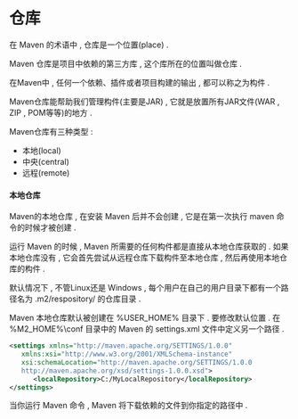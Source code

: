 # 仓库

在 Maven 的术语中 , 仓库是一个位置\(place\) .

Maven 仓库是项目中依赖的第三方库 , 这个库所在的位置叫做仓库 .

在Maven中 , 任何一个依赖、插件或者项目构建的输出 , 都可以称之为构件 .

Maven仓库能帮助我们管理构件\(主要是JAR\) , 它就是放置所有JAR文件\(WAR , ZIP , POM等等\)的地方 .

Maven仓库有三种类型 :

* 本地\(local\)
* 中央\(central\)
* 远程\(remote\)

#### 本地仓库

Maven的本地仓库 , 在安装 Maven 后并不会创建 , 它是在第一次执行 maven 命令的时候才被创建 .

运行 Maven 的时候 , Maven 所需要的任何构件都是直接从本地仓库获取的 . 如果本地仓库没有 , 它会首先尝试从远程仓库下载构件至本地仓库 , 然后再使用本地仓库的构件 .

默认情况下 , 不管Linux还是 Windows , 每个用户在自己的用户目录下都有一个路径名为 .m2/respository/ 的仓库目录 .

Maven 本地仓库默认被创建在 %USER\_HOME% 目录下 . 要修改默认位置 . 在 %M2\_HOME%\conf 目录中的 Maven 的 settings.xml 文件中定义另一个路径 .

```XML
<settings xmlns="http://maven.apache.org/SETTINGS/1.0.0"
   xmlns:xsi="http://www.w3.org/2001/XMLSchema-instance"
   xsi:schemaLocation="http://maven.apache.org/SETTINGS/1.0.0 
   http://maven.apache.org/xsd/settings-1.0.0.xsd">
      <localRepository>C:/MyLocalRepository</localRepository>
</settings>
```

当你运行 Maven 命令 , Maven 将下载依赖的文件到你指定的路径中 . 

